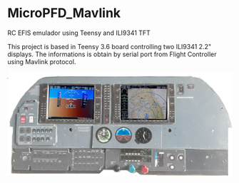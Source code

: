 # MicroPFD_Mavlink
RC EFIS emulador using Teensy and ILI9341 TFT

This project is based in Teensy 3.6 board controlling two ILI9341 2.2" displays.
The informations is obtain by serial port from Flight Controller using Mavlink protocol.

![alt text](https://github.com/paulopilot/MicroPFD_Mavlink/blob/MicroPFD_Mavlink_v3/images/panel01.png)

